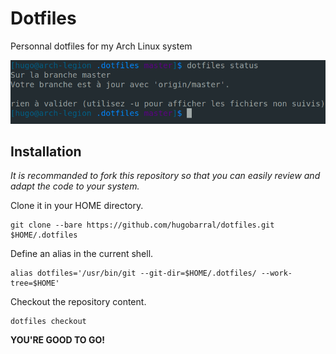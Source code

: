 # Dotfiles
Personnal dotfiles for my Arch Linux system  

![shell](shell.png)

## Installation

*It is recommanded to fork this repository so that you can easily review and adapt the code to your system.*  

Clone it in your HOME directory.  
```
git clone --bare https://github.com/hugobarral/dotfiles.git $HOME/.dotfiles
```
Define an alias in the current shell.  
```
alias dotfiles='/usr/bin/git --git-dir=$HOME/.dotfiles/ --work-tree=$HOME'
```
Checkout the repository content.  
```
dotfiles checkout
```

**YOU'RE GOOD TO GO!**

